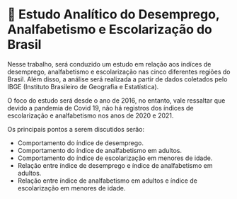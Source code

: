 # 📕 Estudo Analítico do Desemprego, Analfabetismo e Escolarização do Brasil

Nesse trabalho, será conduzido um estudo em relação aos indíces de desemprego, analfabetismo e escolarização nas cinco diferentes regiões do Brasil. Além disso, a análise será realizada a partir de dados coletados pelo IBGE (Instituto Brasileiro de Geografia e Estatística).

O foco do estudo será desde o ano de 2016, no entanto, vale ressaltar que devido a pandemia de Covid 19, não há registros dos índices de escolarização e analfabetismo nos anos de 2020 e 2021.

Os principais pontos a serem discutidos serão:

 - Comportamento do índice de desemprego.
 - Comportamento do índice de analfabetismo em adultos.
 - Comportamento do índice de escolarização em menores de idade.
 - Relação entre índice de desemprego e índice de analfabetismo em adultos.
 - Relação entre índice de analfabetismo em adultos e índice de escolarização em menores de idade.
